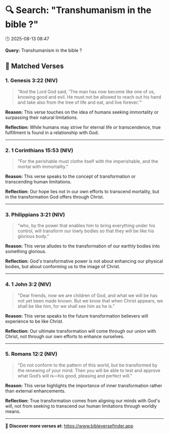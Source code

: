 # 🔍 Search: "Transhumanism in the bible ?"
🕒 2025-08-13 08:47

**Query:** Transhumanism in the bible ?

## 📖 Matched Verses

### 1. Genesis 3:22 (NIV)
> "And the Lord God said, 'The man has now become like one of us, knowing good and evil. He must not be allowed to reach out his hand and take also from the tree of life and eat, and live forever.'"

**Reason:** This verse touches on the idea of humans seeking immortality or surpassing their natural limitations.

**Reflection:** While humans may strive for eternal life or transcendence, true fulfillment is found in a relationship with God.

---

### 2. 1 Corinthians 15:53 (NIV)
> "For the perishable must clothe itself with the imperishable, and the mortal with immortality."

**Reason:** This verse speaks to the concept of transformation or transcending human limitations.

**Reflection:** Our hope lies not in our own efforts to transcend mortality, but in the transformation God offers through Christ.

---

### 3. Philippians 3:21 (NIV)
> "who, by the power that enables him to bring everything under his control, will transform our lowly bodies so that they will be like his glorious body."

**Reason:** This verse alludes to the transformation of our earthly bodies into something glorious.

**Reflection:** God's transformative power is not about enhancing our physical bodies, but about conforming us to the image of Christ.

---

### 4. 1 John 3:2 (NIV)
> "Dear friends, now we are children of God, and what we will be has not yet been made known. But we know that when Christ appears, we shall be like him, for we shall see him as he is."

**Reason:** This verse speaks to the future transformation believers will experience to be like Christ.

**Reflection:** Our ultimate transformation will come through our union with Christ, not through our own efforts to enhance ourselves.

---

### 5. Romans 12:2 (NIV)
> "Do not conform to the pattern of this world, but be transformed by the renewing of your mind. Then you will be able to test and approve what God’s will is—his good, pleasing and perfect will."

**Reason:** This verse highlights the importance of inner transformation rather than external enhancements.

**Reflection:** True transformation comes from aligning our minds with God's will, not from seeking to transcend our human limitations through worldly means.

---

🔗 **Discover more verses at:** https://www.bibleversefinder.app
